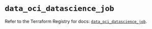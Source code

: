 # `data_oci_datascience_job`

Refer to the Terraform Registry for docs: [`data_oci_datascience_job`](https://registry.terraform.io/providers/hashicorp/oci/7.19.0/docs/data-sources/datascience_job).
